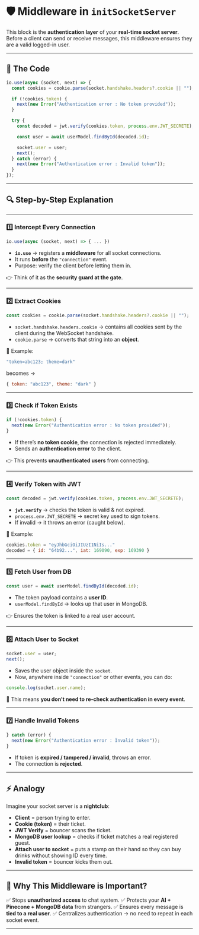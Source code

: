 
# 🛡️ Middleware in `initSocketServer`

This block is the **authentication layer** of your **real-time socket server**. Before a client can send or receive messages, this middleware ensures they are a valid logged-in user.

---

## 📜 The Code

```js
io.use(async (socket, next) => {
  const cookies = cookie.parse(socket.handshake.headers?.cookie || "");

  if (!cookies.token) {
    next(new Error("Authentication error : No token provided"));
  }

  try {
    const decoded = jwt.verify(cookies.token, process.env.JWT_SECRETE);

    const user = await userModel.findById(decoded.id);

    socket.user = user;
    next();
  } catch (error) {
    next(new Error("Authentication error : Invalid token"));
  }
});
```

---

## 🔍 Step-by-Step Explanation

---

### 1️⃣ Intercept Every Connection

```js
io.use(async (socket, next) => { ... })
```

* **`io.use`** → registers a **middleware** for all socket connections.
* It runs **before** the `"connection"` event.
* Purpose: verify the client before letting them in.

👉 Think of it as the **security guard at the gate**.

---

### 2️⃣ Extract Cookies

```js
const cookies = cookie.parse(socket.handshake.headers?.cookie || "");
```

* `socket.handshake.headers.cookie` → contains all cookies sent by the client during the WebSocket handshake.
* `cookie.parse` → converts that string into an **object**.

📌 Example:

```js
"token=abc123; theme=dark"
```

becomes →

```js
{ token: "abc123", theme: "dark" }
```

---

### 3️⃣ Check if Token Exists

```js
if (!cookies.token) {
  next(new Error("Authentication error : No token provided"));
}
```

* If there’s **no token cookie**, the connection is rejected immediately.
* Sends an **authentication error** to the client.

👉 This prevents **unauthenticated users** from connecting.

---

### 4️⃣ Verify Token with JWT

```js
const decoded = jwt.verify(cookies.token, process.env.JWT_SECRETE);
```

* **`jwt.verify`** → checks the token is valid & not expired.
* `process.env.JWT_SECRETE` → secret key used to sign tokens.
* If invalid → it throws an error (caught below).

📌 Example:

```js
cookies.token = "eyJhbGciOiJIUzI1NiIs..."
decoded = { id: "64b92...", iat: 169090, exp: 169390 }
```

---

### 5️⃣ Fetch User from DB

```js
const user = await userModel.findById(decoded.id);
```

* The token payload contains a **user ID**.
* `userModel.findById` → looks up that user in MongoDB.

👉 Ensures the token is linked to a real user account.

---

### 6️⃣ Attach User to Socket

```js
socket.user = user;
next();
```

* Saves the user object inside the `socket`.
* Now, anywhere inside `"connection"` or other events, you can do:

```js
console.log(socket.user.name);
```

📌 This means **you don’t need to re-check authentication in every event**.

---

### 7️⃣ Handle Invalid Tokens

```js
} catch (error) {
  next(new Error("Authentication error : Invalid token"));
}
```

* If token is **expired / tampered / invalid**, throws an error.
* The connection is **rejected**.

---

## ⚡ Analogy

Imagine your socket server is a **nightclub**:

* **Client** = person trying to enter.
* **Cookie (token)** = their ticket.
* **JWT Verify** = bouncer scans the ticket.
* **MongoDB user lookup** = checks if ticket matches a real registered guest.
* **Attach user to socket** = puts a stamp on their hand so they can buy drinks without showing ID every time.
* **Invalid token** = bouncer kicks them out.

---

## 🎯 Why This Middleware is Important?

✅ Stops **unauthorized access** to chat system.
✅ Protects your **AI + Pinecone + MongoDB data** from strangers.
✅ Ensures every message is **tied to a real user**.
✅ Centralizes authentication → no need to repeat in each socket event.

---